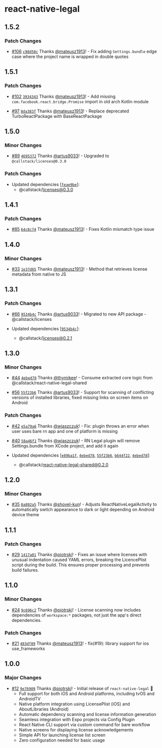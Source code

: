 # react-native-legal

## 1.5.2

### Patch Changes

- [#106](https://github.com/callstackincubator/react-native-legal/pull/106) [`c98d58c`](https://github.com/callstackincubator/react-native-legal/commit/c98d58cc058396bca71cb8e952bd7168b46df20e) Thanks [@mateusz1913](https://github.com/mateusz1913)! - Fix adding `Settings.bundle` edge case where the project name is wrapped in double quotes

## 1.5.1

### Patch Changes

- [#102](https://github.com/callstackincubator/react-native-legal/pull/102) [`3934343`](https://github.com/callstackincubator/react-native-legal/commit/393434340468e586c64e99ed7c8435ea1af3c56d) Thanks [@mateusz1913](https://github.com/mateusz1913)! - Add missing `com.facebook.react.bridge.Promise` import in old arch Kotlin module

- [#97](https://github.com/callstackincubator/react-native-legal/pull/97) [`8da383f`](https://github.com/callstackincubator/react-native-legal/commit/8da383f8a35a8faee68ff970f107506fe7ca80b1) Thanks [@mateusz1913](https://github.com/mateusz1913)! - Replace deprecated TurboReactPackage with BaseReactPackage

## 1.5.0

### Minor Changes

- [#89](https://github.com/callstackincubator/react-native-legal/pull/89) [`4695372`](https://github.com/callstackincubator/react-native-legal/commit/4695372a3a47b63bb29b589f5a4286c5fa41b23d) Thanks [@artus9033](https://github.com/artus9033)! - Upgraded to `@callstack/licenses@0.3.0`

### Patch Changes

- Updated dependencies [[`feae9be`](https://github.com/callstackincubator/react-native-legal/commit/feae9be21245251cec2a0d11d146faaa70cb8561)]:
  - @callstack/licenses@0.3.0

## 1.4.1

### Patch Changes

- [#85](https://github.com/callstackincubator/react-native-legal/pull/85) [`64c8c74`](https://github.com/callstackincubator/react-native-legal/commit/64c8c746412677be2477876fb7bf88afc6225293) Thanks [@mateusz1913](https://github.com/mateusz1913)! - Fixes Kotlin mismatch type issue

## 1.4.0

### Minor Changes

- [#33](https://github.com/callstackincubator/react-native-legal/pull/33) [`1e37d65`](https://github.com/callstackincubator/react-native-legal/commit/1e37d65863c4e6fb334a491a38bc18c2dacd434b) Thanks [@mateusz1913](https://github.com/mateusz1913)! - Method that retrieves license metadata from native to JS

## 1.3.1

### Patch Changes

- [#66](https://github.com/callstackincubator/react-native-legal/pull/66) [`9534b4c`](https://github.com/callstackincubator/react-native-legal/commit/9534b4c053cf62d90b2772b5ecf30833bd20ae24) Thanks [@artus9033](https://github.com/artus9033)! - Migrated to new API package - @callstack/licenses

- Updated dependencies [[`9534b4c`](https://github.com/callstackincubator/react-native-legal/commit/9534b4c053cf62d90b2772b5ecf30833bd20ae24)]:
  - @callstack/licenses@0.2.1

## 1.3.0

### Minor Changes

- [#44](https://github.com/callstackincubator/react-native-legal/pull/44) [`4ebed78`](https://github.com/callstackincubator/react-native-legal/commit/4ebed78ed8cf95625df6c3211598cfe5db807b09) Thanks [@thymikee](https://github.com/thymikee)! - Consume extracted core logic from @callstack/react-native-legal-shared

- [#56](https://github.com/callstackincubator/react-native-legal/pull/56) [`55f23b6`](https://github.com/callstackincubator/react-native-legal/commit/55f23b6d18858aacae76b9fe31e3f75fe2ef468c) Thanks [@artus9033](https://github.com/artus9033)! - Support for scanning of conflicting versions of installed libraries, fixed missing links on screen items on Android

### Patch Changes

- [#42](https://github.com/callstackincubator/react-native-legal/pull/42) [`e5a79a6`](https://github.com/callstackincubator/react-native-legal/commit/e5a79a6a9d799746d25c63d1e3aa4e245c719fee) Thanks [@wjaszczuk](https://github.com/wjaszczuk)! - Fix: plugin throws an error when user uses bare rn app and one of platform is missing

- [#40](https://github.com/callstackincubator/react-native-legal/pull/40) [`58a46f1`](https://github.com/callstackincubator/react-native-legal/commit/58a46f1ba1319d2755469631a55bb367f321b7cf) Thanks [@wjaszczuk](https://github.com/wjaszczuk)! - RN Legal plugin will remove Settings.bundle from XCode project, and add it again

- Updated dependencies [[`e89ba1f`](https://github.com/callstackincubator/react-native-legal/commit/e89ba1ff8fc1d8182a287cc257182a2d55374d95), [`4ebed78`](https://github.com/callstackincubator/react-native-legal/commit/4ebed78ed8cf95625df6c3211598cfe5db807b09), [`55f23b6`](https://github.com/callstackincubator/react-native-legal/commit/55f23b6d18858aacae76b9fe31e3f75fe2ef468c), [`b644f22`](https://github.com/callstackincubator/react-native-legal/commit/b644f22f57657afa999c20059ce02b3e7ba71cfb), [`4ebed78`](https://github.com/callstackincubator/react-native-legal/commit/4ebed78ed8cf95625df6c3211598cfe5db807b09)]:
  - @callstack/react-native-legal-shared@0.2.0

## 1.2.0

### Minor Changes

- [#35](https://github.com/callstackincubator/react-native-legal/pull/35) [`8a892a5`](https://github.com/callstackincubator/react-native-legal/commit/8a892a5819c80350e784b555a614334333a4e0d5) Thanks [@shovel-kun](https://github.com/shovel-kun)! - Adjusts ReactNativeLegalActivity to automatically switch appearance to dark or light depending on Android device theme

## 1.1.1

### Patch Changes

- [#29](https://github.com/callstackincubator/react-native-legal/pull/29) [`1417a01`](https://github.com/callstackincubator/react-native-legal/commit/1417a01dbd66034299de06117cd608d282c167d7) Thanks [@piotrski](https://github.com/piotrski)! - Fixes an issue where licenses with unusual indentation caused YAML errors, breaking the LicencePlist script during the build. This ensures proper processing and prevents build failures.

## 1.1.0

### Minor Changes

- [#24](https://github.com/callstackincubator/react-native-legal/pull/24) [`9c696c2`](https://github.com/callstackincubator/react-native-legal/commit/9c696c2ceb7daaddec5b285df5b25eb08f121c4e) Thanks [@piotrski](https://github.com/piotrski)! - License scanning now includes dependencies of `workspace:*` packages, not just the app's direct dependencies.

### Patch Changes

- [#21](https://github.com/callstackincubator/react-native-legal/pull/21) [`483df89`](https://github.com/callstackincubator/react-native-legal/commit/483df8975380b6db15e2710f1be676fd43971d2b) Thanks [@mateusz1913](https://github.com/mateusz1913)! - fix(#19): library support for ios use_frameworks

## 1.0.0

### Major Changes

- [#12](https://github.com/callstackincubator/react-native-legal/pull/12) [`9e76909`](https://github.com/callstackincubator/react-native-legal/commit/9e76909194bb2201362f9a44bf7f7d3ef5ec161b) Thanks [@piotrski](https://github.com/piotrski)! - Initial release of `react-native-legal` 🎉
  - Full support for both iOS and Android platforms, including tvOS and AndroidTV
  - Native platform integration using LicensePlist (iOS) and AboutLibraries (Android)
  - Automatic dependency scanning and license information generation
  - Seamless integration with Expo projects via Config Plugin
  - React Native CLI support via custom command for bare workflow
  - Native screens for displaying license acknowledgements
  - Simple API for launching license list screen
  - Zero configuration needed for basic usage
